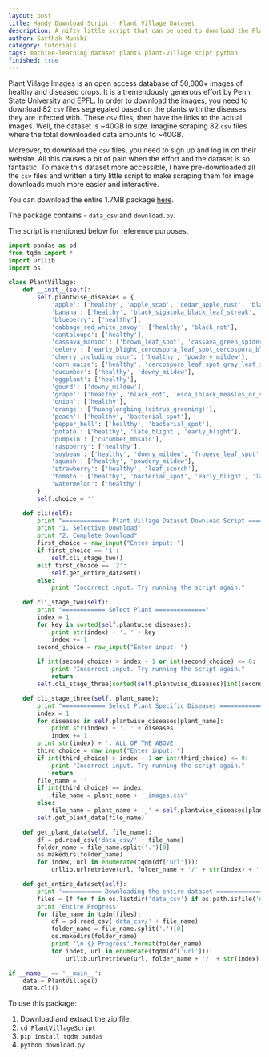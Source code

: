 ```yaml
---
layout: post
title: Handy Download Script - Plant Village Dataset
description: A nifty little script that can be used to download the Plant Village dataset.
author: Sarthak Munshi
category: tutorials
tags: machine-learning dataset plants plant-village scipt python
finished: true
---
```


Plant Village Images is an open access database of 50,000+ images of healthy and diseased crops. It is a tremendously generous effort by Penn State University and EPFL. 
In order to download the images, you need to download 82 `csv` files segregated based on the plants with the diseases they are infected with. These `csv` files, then have the links to the actual images. 
Well, the dataset is ~40GB in size. Imagine scraping 82 `csv` files where the total downloaded data amounts to ~40GB.

Moreover, to download the `csv` files, you need to sign up and log in on their website. All this causes a bit of pain when the effort and the dataset is so fantastic.
To make this dataset more accessible, I have pre-downloaded all the `csv` files and written a tiny little script to make scraping them for image downloads much more easier and interactive.

You can download the entire 1.7MB package <a href="https://drive.google.com/file/d/0BwrR3ZPLVYhkWmxSQTdHY3NPbU0/view">here</a>.

The package contains - `data_csv` and `download.py`.

The script is mentioned below for reference purposes.

```py
import pandas as pd
from tqdm import *
import urllib
import os

class PlantVillage:
	def __init__(self):
		self.plantwise_diseases = {
			'apple': ['healthy', 'apple_scab', 'cedar_apple_rust', 'black_rot'],
			'banana': ['healthy', 'black_sigatoka_black_leaf_streak', 'banana_speckle'],
			'blueberry': ['healthy'],
			'cabbage_red_white_savoy': ['healthy', 'black_rot'],
			'cantaloupe': ['healthy'],
			'cassava_manioc': ['brown_leaf_spot', 'cassava_green_spider_mite'],
			'celery': ['early_blight_cercospora_leaf_spot_cercospora_blight'],
			'cherry_including_sour': ['healthy', 'powdery_mildew'],
			'corn_maize': ['healthy', 'cercospora_leaf_spot_gray_leaf_spot', 'common_rust', 'northern_leaf_blight'],
			'cucumber': ['healthy', 'downy_mildew'],
			'eggplant': ['healthy'],
			'gourd': ['downy_mildew'],
			'grape': ['healthy', 'black_rot', 'esca_(black_measles_or_spanish_measles)', 'leaf_blight_(isariopsis_leaf_spot)'],
			'onion': ['healthy'],
			'orange': ['huanglongbing_(citrus_greening)'],
			'peach': ['healthy', 'bacterial_spot'],
			'pepper_bell': ['healthy', 'bacterial_spot'],
			'potato': ['healthy', 'late_blight', 'early_blight'],
			'pumpkin': ['cucumber_mosaic'],
			'raspberry': ['healthy'],
			'soybean': ['healthy', 'downy_mildew', 'frogeye_leaf_spot', 'septoria_leaf_blight'],
			'squash': ['healthy', 'powdery_mildew'],
			'strawberry': ['healthy', 'leaf_scorch'],
			'tomato': ['healthy', 'bacterial_spot', 'early_blight', 'late_blight', 'septoria_leaf_spot', 'tomato_mosaic_virus', 'leaf_mold', 'target_spot', 'tomato_yellow_leaf_curl_virus'],
			'watermelon': ['healthy']
		}
		self.choice = ''

	def cli(self):
		print "============= Plant Village Dataset Download Script ================"
		print "1. Selective Download"
		print "2. Complete Download"
		first_choice = raw_input("Enter input: ")
		if first_choice == '1':
			self.cli_stage_two()
		elif first_choice == '2':
			self.get_entire_dataset()
		else:
			print "Incorrect input. Try running the script again."

	def cli_stage_two(self):
		print "============ Select Plant =============="
		index = 1
		for key in sorted(self.plantwise_diseases):
			print str(index) + '. ' + key
			index += 1
		second_choice = raw_input("Enter input: ")

		if int(second_choice) > index - 1 or int(second_choice) <= 0:
			print "Incorrect input. Try running the script again."
			return
		self.cli_stage_three(sorted(self.plantwise_diseases)[int(second_choice) - 1])

	def cli_stage_three(self, plant_name):
		print "============ Select Plant Specific Diseases =============="
		index = 1
		for diseases in self.plantwise_diseases[plant_name]:
			print str(index) + '. ' + diseases
			index += 1
		print str(index) + '. ALL OF THE ABOVE'
		third_choice = raw_input("Enter input: ")
		if int(third_choice) > index - 1 or int(third_choice) <= 0:
			print "Incorrect input. Try running the script again."
			return
		file_name = ''
		if int(third_choice) == index:
			file_name = plant_name + '_images.csv'
		else:
			file_name = plant_name + '_' + self.plantwise_diseases[plant_name][int(third_choice) - 1] + '_images.csv'
		self.get_plant_data(file_name)

	def get_plant_data(self, file_name):
		df = pd.read_csv('data_csv/' + file_name)
		folder_name = file_name.split('.')[0]
		os.makedirs(folder_name)
		for index, url in enumerate(tqdm(df['url'])):
			urllib.urlretrieve(url, folder_name + '/' + str(index) + '.jpg')

	def get_entire_dataset(self):
		print '=========== Downloading the entire dataset =============='
		files = [f for f in os.listdir('data_csv') if os.path.isfile('data_csv/' + f) and f.split('.')[1] == 'csv']
		print 'Entire Progress'
		for file_name in tqdm(files):
			df = pd.read_csv('data_csv/' + file_name)
			folder_name = file_name.split('.')[0]
			os.makedirs(folder_name)
			print '\n {} Progress'.format(folder_name)
			for index, url in enumerate(tqdm(df['url'])):
				urllib.urlretrieve(url, folder_name + '/' + str(index) + '.jpg')

if __name__ == '__main__':
	data = PlantVillage()
	data.cli()
```


To use this package:
1. Download and extract the zip file.
2. `cd PlantVillageScript`
3. `pip install tqdm pandas`
4. `python download.py`
